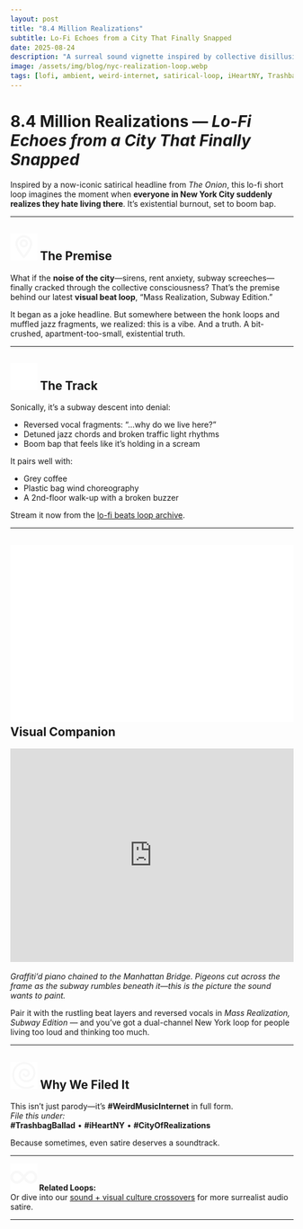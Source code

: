 ```yaml
---
layout: post
title: "8.4 Million Realizations"
subtitle: Lo-Fi Echoes from a City That Finally Snapped
date: 2025-08-24
description: "A surreal sound vignette inspired by collective disillusionment in NYC — trashbag ambience, honking horns, subway doom loops."
image: /assets/img/blog/nyc-realization-loop.webp
tags: [lofi, ambient, weird-internet, satirical-loop, iHeartNY, TrashbagBallad]
---
```


# 8.4 Million Realizations — _Lo-Fi Echoes from a City That Finally Snapped_

Inspired by a now-iconic satirical headline from _The Onion_, this lo-fi short loop imagines the moment when **everyone in New York City suddenly realizes they hate living there**. It’s existential burnout, set to boom bap.

---

## <img src="/assets/ui/pin.svg" alt="Pin icon" class="icon-sm" /> The Premise

What if the **noise of the city**—sirens, rent anxiety, subway screeches—finally cracked through the collective consciousness? That’s the premise behind our latest **visual beat loop**, “Mass Realization, Subway Edition.”

It began as a joke headline. But somewhere between the honk loops and muffled jazz fragments, we realized: this is a vibe. And a truth. A bit-crushed, apartment-too-small, existential truth.

---

## <img src="/assets/ui/headphones.svg" alt="Headphones icon" class="icon-sm" /> The Track

Sonically, it’s a subway descent into denial:

- Reversed vocal fragments: “...why do we live here?”
- Detuned jazz chords and broken traffic light rhythms
- Boom bap that feels like it’s holding in a scream

It pairs well with:

- Grey coffee
- Plastic bag wind choreography
- A 2nd-floor walk-up with a broken buzzer

Stream it now from the [lo-fi beats loop archive](/tracks/).

---

## <img src="/assets/ui/eye.svg" alt="Eye icon" class="icon-sm" /> Visual Companion

<iframe width="100%" height="380" src="https://www.youtube.com/embed/ZU1qgMgMxyM" title="Graffiti’d Piano Under Manhattan Bridge" frameborder="0" allow="accelerometer; autoplay; clipboard-write; encrypted-media; gyroscope; picture-in-picture; web-share" allowfullscreen></iframe>

_Graffiti’d piano chained to the Manhattan Bridge. Pigeons cut across the frame as the subway rumbles beneath it—this is the picture the sound wants to paint._

Pair it with the rustling beat layers and reversed vocals in _Mass Realization, Subway Edition_ — and you’ve got a dual-channel New York loop for people living too loud and thinking too much.

---

## <img src="/assets/ui/spiral.svg" alt="Eye icon" class="icon-sm" /> Why We Filed It

This isn’t just parody—it’s **#WeirdMusicInternet** in full form.  
_File this under:_  
**#TrashbagBallad** • **#iHeartNY** • **#CityOfRealizations**

Because sometimes, even satire deserves a soundtrack.

---

**<img src="/assets/ui/loop.svg" alt="Loop icon" class="icon-sm" /> Related Loops:**  
Or dive into our [sound + visual culture crossovers](/tag/crossovers/) for more surrealist audio satire.

---
